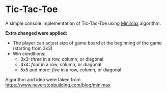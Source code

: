# Tic-Tac-Toe

A simple console implementation of Tic-Tac-Toe using [Minimax](https://en.wikipedia.org/wiki/Minimax) algorithm.

**Extra changed were applied:**
- The player can adjust size of game board at the beginning of the game (starting from 3x3)
- Win conditions:
  - 3x3: *three* in a row, column, or diagonal
  - 4x4: *four* in a row, column, or diagonal
  - 5x5 and more: *five* in a row, column, or diagonal



Algorithm and idea were taken from https://www.neverstopbuilding.com/blog/minimax
